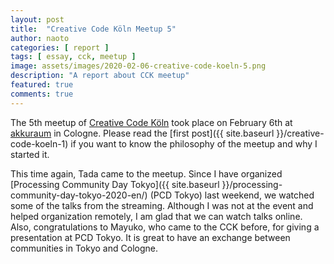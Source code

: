 ```yaml
---
layout: post
title:  "Creative Code Köln Meetup 5"
author: naoto
categories: [ report ]
tags: [ essay, cck, meetup ]
image: assets/images/2020-02-06-creative-code-koeln-5.png
description: "A report about CCK meetup"
featured: true
comments: true
---
```


The 5th meetup of [Creative Code Köln](https://creativecodekoeln.github.io/) took place on February 6th at [akkuraum](https://www.akkuraum.com/) in Cologne. Please read the [first post]({{ site.baseurl }}/creative-code-koeln-1) if you want to know the philosophy of the meetup and why I started it.

This time again, Tada came to the meetup. Since I have organized [Processing Community Day Tokyo]({{ site.baseurl }}/processing-community-day-tokyo-2020-en/) (PCD Tokyo) last weekend, we watched some of the talks from the streaming. Although I was not at the event and helped organization remotely, I am glad that we can watch talks online. Also, congratulations to Mayuko, who came to the CCK before, for giving a presentation at PCD Tokyo. It is great to have an exchange between communities in Tokyo and Cologne.

